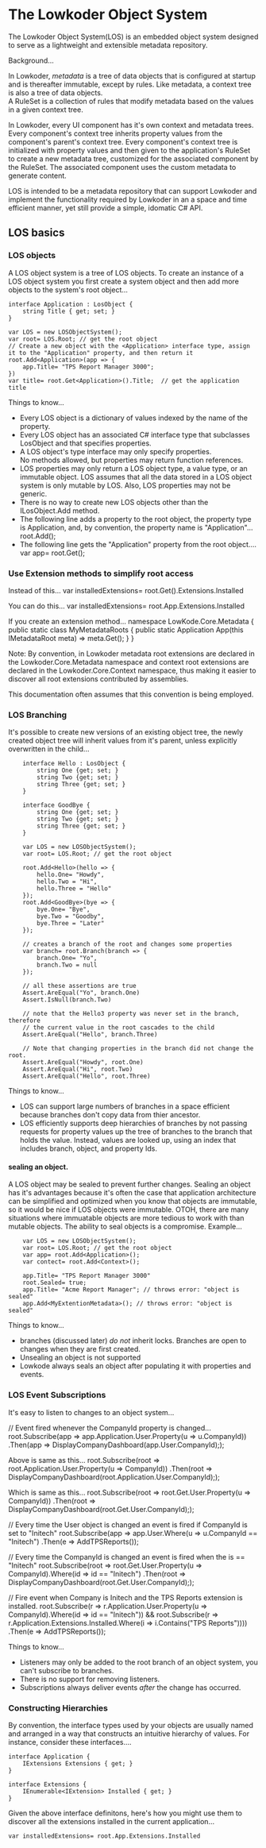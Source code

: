 ﻿# The Lowkoder Object System

The Lowkoder Object System(LOS) is an embedded object system designed to serve as a lightweight and extensible metadata repository.

Background...

In Lowkoder, *metadata* is a tree of data objects that is configured at startup and is thereafter immutable, except by rules.
Like metadata, a context tree is also a tree of data objects.  
A RuleSet is a collection of rules that modify metadata based on the values in a given context tree.

In Lowkoder, every UI component has it's own context and metadata trees. 
Every component's context tree inherits property values from the component's parent's context tree.
Every component's context tree is initialized with property values and then given to the application's RuleSet to create a new metadata tree, customized 
for the associated component by the RuleSet.
The associated component uses the custom metadata to generate content.

LOS is intended to be a metadata repository that can support Lowkoder and implement the functionality required by 
Lowkoder in an a space and time efficient manner, yet still provide a simple, idomatic C# API.

## LOS basics

### LOS objects
A LOS object system is a tree of LOS objects.
To create an instance of a LOS object system you first create a system object and then add more objects to the system's root object...

	interface Application : LosObject {
		string Title { get; set; }
	}

    var LOS = new LOSObjectSystem();
	var root= LOS.Root; // get the root object
	// Create a new object with the <Application> interface type, assign it to the "Application" property, and then return it
	root.Add<Application>(app => { 
		app.Title= "TPS Report Manager 3000"; 
	})
	var title= root.Get<Application>().Title;  // get the application title

Things to know...
- Every LOS object is a dictionary of values indexed by the name of the property.
- Every LOS object has an associated C# interface type that subclasses LosObject and that specifies properties.
- A LOS object's type interface may only specify properties.  
	No methods allowed, but properties may return function references.
- LOS properties may only return a LOS object type, a value type, or an immutable object.
	LOS assumes that all the data stored in a LOS object system is only mutable by LOS.	
	Also, LOS properties may not be generic.
- There is no way to create new LOS objects other than the ILosObject.Add method.
- The following line adds a property to the root object, the property type is Application, and, by convention, the property name is "Application"...
		root.Add<Application>(); 
- The following line gets the "Application" property from the root object....
		var app= root.Get<Application>(); 


### Use Extension methods to simplify root access

Instead of this...
	var installedExtensions= root.Get<App>().Extensions.Installed

You can do this...
	var installedExtensions= root.App.Extensions.Installed

If you create an extension method...
	namespace LowKode.Core.Metadata {
		public static class MyMetadataRoots {
			public static Application App(this IMetadataRoot meta) => meta.Get<App>();
		}
	}

Note: By convention, in Lowkoder metadata root extensions are declared in the Lowkoder.Core.Metadata namespace 
and context root extensions are declared in the Lowkoder.Core.Context namespace, thus making it easier 
to discover all root extensions contributed by assemblies.

This documentation often assumes that this convention is being employed.

### LOS Branching

It's possible to create new versions of an existing object tree, the newly created object tree will inherit values 
from it's parent, unless explicitly overwritten in the child...
	
		interface Hello : LosObject {
			string One {get; set; }
			string Two {get; set; }
			string Three {get; set; }
		}

		interface GoodBye {
			string One {get; set; }
			string Two {get; set; }
			string Three {get; set; }
		}

	    var LOS = new LOSObjectSystem();
		var root= LOS.Root; // get the root object

		root.Add<Hello>(hello => {
			hello.One= "Howdy",
			hello.Two = "Hi",
			hello.Three = "Hello"
		}); 
		root.Add<GoodBye>(bye => {
			bye.One= "Bye",
			bye.Two = "Goodby",
			bye.Three = "Later"
		}); 

		// creates a branch of the root and changes some properties
		var branch= root.Branch(branch => {
			branch.One= "Yo",
			branch.Two = null
		}); 

		// all these assertions are true
		Assert.AreEqual("Yo", branch.One)
		Assert.IsNull(branch.Two)

		// note that the Hello3 property was never set in the branch, therefore 
		// the current value in the root cascades to the child
		Assert.AreEqual("Hello", branch.Three)

		// Note that changing properties in the branch did not change the root.
		Assert.AreEqual("Howdy", root.One)
		Assert.AreEqual("Hi", root.Two)
		Assert.AreEqual("Hello", root.Three)

Things to know...
- LOS can support large numbers of branches in a space efficient because branches don't copy data from thier ancestor.
- LOS efficiently supports deep hierarchies of branches by not passing requests for property values up the tree of 
branches to the branch that holds the value.  Instead, values are looked up, using an index that includes branch, object, and property Ids.



#### sealing an object.
A LOS object may be sealed to prevent further changes.
Sealing an object has it's advantages because it's often the case that application architecture can be simplified 
and optimized when you know that objects are immutable, so it would be nice if LOS objects were immutable.
OTOH, there are many situations where immuatable objects are more tedious to work with than mutable objects.
The ability to seal objects is a compromise.
Example... 

```
    var LOS = new LOSObjectSystem();
	var root= LOS.Root; // get the root object
	var app= root.Add<Application>(); 
	var contect= root.Add<Context>();

	app.Title= "TPS Report Manager 3000"
	root.Sealed= true;
	app.Title= "Acme Report Manager"; // throws error: "object is sealed"
	app.Add<MyExtentionMetadata>(); // throws error: "object is sealed"
```

Things to know...
- branches (discussed later) *do not* inherit locks.  Branches are open to changes when they are first created.
- Unsealing an object is not supported 
- Lowkode always seals an object after populating it with properties and events.


### LOS Event Subscriptions
	
It's easy to listen to changes to an object system...

// Event fired whenever the CompanyId property is changed...
root.Subscribe<Application>(app => app.Application.User.Property(u => u.CompanyId))
	.Then(app => DisplayCompanyDashboard(app.User.CompanyId););

Above is same as this...
root.Subscribe(root => root.Application.User.Property(u => CompanyId))
	.Then(root => DisplayCompanyDashboard(root.Application.User.CompanyId););

Which is same as this...
root.Subscribe(root => root.Get<Application>.User.Property(u => CompanyId))
	.Then(root => DisplayCompanyDashboard(root.Get<Application>.User.CompanyId););

// Every time the User object is changed an event is fired if CompanyId is set to "Initech"
root.Subscribe<Application>(app => app.User.Where(u => u.CompanyId == "Initech")
	.Then(e => AddTPSReports());

// Every time the CompanyId is changed an event is fired when the is == "Initech"
root.Subscribe(root => root.Get<Application>.User.Property(u => CompanyId).Where(id => id == "Initech")
	.Then(root => DisplayCompanyDashboard(root.Get<Application>.User.CompanyId););

// Fire event when Company is Initech and the TPS Reports extension is installed.
root.Subscribe(r => r.Application.User.Property(u => CompanyId).Where(id => id == "Initech"))
	&& root.Subscribe(r => r.Application.Extensions.Installed.Where(i => i.Contains("TPS Reports"))))
.Then(e => AddTPSReports());

	
Things to know...
- Listeners may only be added to the root branch of an object system, you can't subscribe to branches.
- There is no support for removing listeners.
- Subscriptions always deliver events *after* the change has occurred.

### Constructing Hierarchies 

By convention, the interface types used by your objects are usually named and arranged in a way that constructs an intuitive hierarchy of values.
For instance, consider these interfaces....

	interface Application {
		IExtensions Extensions { get; } 
	}

	interface Extensions {
		IEnumerable<IExtension> Installed { get; } 
	}

Given the above interface definitons, here's how you might use them to discover all the extensions installed in the current application...

	var installedExtensions= root.App.Extensions.Installed
